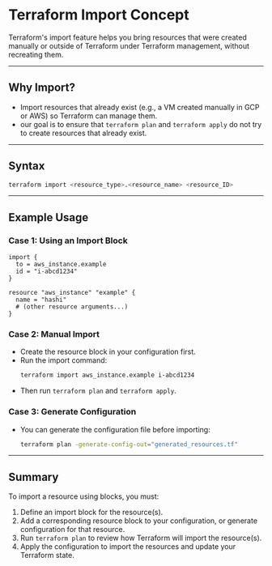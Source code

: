 # Terraform Import Concept

Terraform's import feature helps you bring resources that were created manually or outside of Terraform under Terraform management, without recreating them.

---

## Why Import?
- Import resources that already exist (e.g., a VM created manually in GCP or AWS) so Terraform can manage them.
- our goal is to ensure that `terraform plan` and `terraform apply` do not try to create resources that already exist.

---

## Syntax
```sh
terraform import <resource_type>.<resource_name> <resource_ID>
```

---

## Example Usage

### Case 1: Using an Import Block
```hcl
import {
  to = aws_instance.example
  id = "i-abcd1234"
}

resource "aws_instance" "example" {
  name = "hashi"
  # (other resource arguments...)
}
```

### Case 2: Manual Import
- Create the resource block in your configuration first.
- Run the import command:
  ```sh
  terraform import aws_instance.example i-abcd1234
  ```
- Then run `terraform plan` and `terraform apply`.

### Case 3: Generate Configuration
- You can generate the configuration file before importing:
  ```sh
  terraform plan -generate-config-out="generated_resources.tf"
  ```

---

## Summary
To import a resource using blocks, you must:
1. Define an import block for the resource(s).
2. Add a corresponding resource block to your configuration, or generate configuration for that resource.
3. Run `terraform plan` to review how Terraform will import the resource(s).
4. Apply the configuration to import the resources and update your Terraform state.
